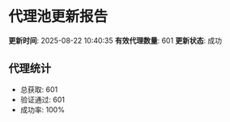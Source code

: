 # 代理池更新报告

**更新时间**: 2025-08-22 10:40:35
**有效代理数量**: 601
**更新状态**:  成功

## 代理统计
- 总获取: 601
- 验证通过: 601
- 成功率: 100%
